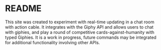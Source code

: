 # README

This site was created to experiment with real-time updating in a chat room with action cable. It integrates with the Giphy API and allows users to chat with giphies, and play a round of competitive cards-against-humanity with typed Giphies. It is a work in progress, future commands may be integrated for additional functionality involving other APIs.
